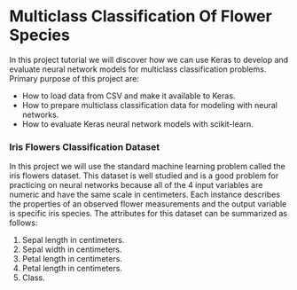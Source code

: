<h1>Multiclass Classification Of Flower Species</h1>
<p>
  In this project tutorial we will discover how we can use Keras to develop and evaluate neural
  network models for multiclass classification problems. Primary purpose of this project are:
</p>
<ul>
  <li>
How to load data from CSV and make it available to Keras.
  </li>
  <li>
How to prepare multiclass classification data for modeling with neural networks.
  </li>
  <li>
How to evaluate Keras neural network models with scikit-learn.
  </li>  
</ul>

<h3>Iris Flowers Classification Dataset</h3>
<p>
  In this project we will use the standard machine learning problem called the iris flowers dataset.
This dataset is well studied and is a good problem for practicing on neural networks because
all of the 4 input variables are numeric and have the same scale in centimeters. Each instance
describes the properties of an observed flower measurements and the output variable is specific
iris species. The attributes for this dataset can be summarized as follows:
 </p>
 
 <ol>
  <li>
    Sepal length in centimeters.
  </li>
  <li>
    Sepal width in centimeters.
  </li>
  <li>
    Petal length in centimeters.
  </li>
  <li>
    Petal length in centimeters.
  </li>
  <li>
    Class.
  </li>
 </ol>
